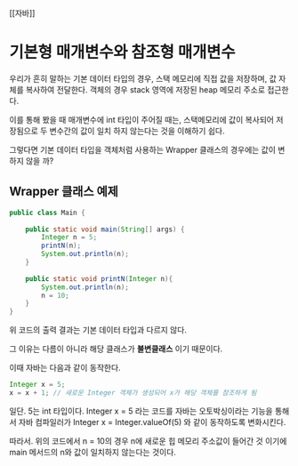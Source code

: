 [[자바]]

# 기본형 매개변수와 참조형 매개변수

우리가 흔히 말하는 기본 데이터 타입의 경우,  스택 메모리에 직접 값을 저장하며, 값 자체를 복사하여 전달한다.
객체의 경우 stack 영역에 저장된 heap 메모리 주소로 접근한다. 

이를 통해 봤을 때 매개변수에 int 타입이 주어질 때는, 스택메모리에 값이 복사되어 저장됨으로 두 변수간의 값이 일치 하지 않는다는 것을 이해하기 쉽다.

그렇다면 기본 데이터 타입을 객체처럼 사용하는 Wrapper 클래스의 경우에는 값이 변하지 않을 까?

## Wrapper 클래스 예제
```java
public class Main {  
      
    public static void main(String[] args) {  
        Integer n = 5;  
        printN(n);  
        System.out.println(n);  
    }  
  
    public static void printN(Integer n){  
        System.out.println(n);  
        n = 10;  
    }  
}
```
위 코드의 출력 결과는 기본 데이터 타입과 다르지 않다.

그 이유는 다름이 아니라 해당 클래스가 **불변클래스** 이기 때문이다.

이때 자바는 다음과 같이 동작한다.
```java
Integer x = 5;
x = x + 1; // 새로운 Integer 객체가 생성되어 x가 해당 객체를 참조하게 됨
```

일단. 5는 int 타입이다. Integer x = 5 라는 코드를 자바는 오토박싱이라는 기능을 통해서 자바 컴파일러가 Integer x = Integer.valueOf(5) 와 같이 동작하도록 변화시킨다.

따라서. 위의 코드에서 n = 10의 경우 n에 새로운 힙 메모리 주소값이 들어간 것 이기에 
main 메서드의 n와 값이 일치하지 않는다는 것이다.

